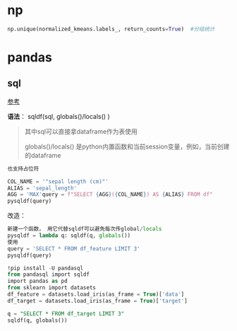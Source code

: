 # np

```python
np.unique(normalized_kmeans.labels_, return_counts=True)  #分组统计
```

# pandas

## sql

[参考](https://towardsdatascience.com/query-pandas-dataframe-with-sql-2bb7a509793d)

**语法**： sqldf(sql,  globals()/locals() )

> 其中sql可以直接拿dataframe作为表使用
>
> globals()/locals() 是python内置函数和当前session变量，例如，当前创建的dataframe

```python
也支持占位符

COL_NAME = '"sepal length (cm)"'
ALIAS = 'sepal_length'
AGG = 'MAX'query = f"SELECT {AGG}({COL_NAME}) AS {ALIAS} FROM df"
pysqldf(query)
```

改造：

```python
新建一个函数， 用它代替sqldf可以避免每次传global/locals
pysqldf = lambda q: sqldf(q, globals())
使用
query = 'SELECT * FROM df_feature LIMIT 3'
pysqldf(query)
```





```sql
!pip install -U pandasql
from pandasql import sqldf
import pandas as pd
from sklearn import datasets
df_feature = datasets.load_iris(as_frame = True)['data']
df_target = datasets.load_iris(as_frame = True)['target']

q = "SELECT * FROM df_target LIMIT 3"
sqldf(q, globals())
```

